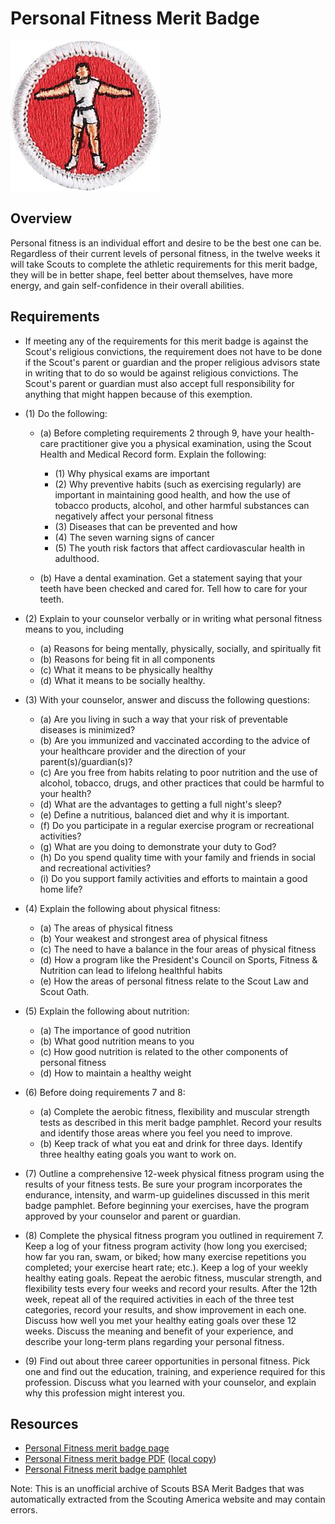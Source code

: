 

# Personal Fitness Merit Badge

![Personal Fitness Merit Badge](images/personal-fitness-merit-badge.jpg)

## Overview



Personal fitness is an individual effort and desire to be the best one can be. Regardless of their current levels of personal fitness, in the twelve weeks it will take Scouts to complete the athletic requirements for this merit badge, they will be in better shape, feel better about themselves, have more energy, and gain self-confidence in their overall abilities.

## Requirements

* If meeting any of the requirements for this merit badge is against the Scout's religious convictions, the requirement does not have to be done if the Scout's parent or guardian and the proper religious advisors state in writing that to do so would be against religious convictions. The Scout's parent or guardian must also accept full responsibility for anything that might happen because of this exemption.
* (1) Do the following:
    * (a) Before completing requirements 2 through 9, have your health-care practitioner give you a physical examination, using the Scout Health and Medical Record form. Explain the following:
        * (1) Why physical exams are important
        * (2) Why preventive habits (such as exercising regularly) are important in maintaining good health, and how the use of tobacco products, alcohol, and other harmful substances can negatively affect your personal fitness
        * (3) Diseases that can be prevented and how
        * (4) The seven warning signs of cancer
        * (5) The youth risk factors that affect cardiovascular health in adulthood.


    * (b) Have a dental examination. Get a statement saying that your teeth have been checked and cared for. Tell how to care for your teeth.


* (2) Explain to your counselor verbally or in writing what personal fitness means to you, including
    * (a) Reasons for being mentally, physically, socially, and spiritually fit
    * (b) Reasons for being fit in all components
    * (c) What it means to be physically healthy
    * (d) What it means to be socially healthy.


* (3) With your counselor, answer and discuss the following questions:
    * (a) Are you living in such a way that your risk of preventable diseases is minimized?
    * (b) Are you immunized and vaccinated according to the advice of your healthcare provider and the direction of your parent(s)/guardian(s)?
    * (c) Are you free from habits relating to poor nutrition and the use of alcohol, tobacco, drugs, and other practices that could be harmful to your health?
    * (d) What are the advantages to getting a full night's sleep?
    * (e) Define a nutritious, balanced diet and why it is important.
    * (f) Do you participate in a regular exercise program or recreational activities?
    * (g) What are you doing to demonstrate your duty to God?
    * (h) Do you spend quality time with your family and friends in social and recreational activities?
    * (i) Do you support family activities and efforts to maintain a good home life?


* (4) Explain the following about physical fitness:
    * (a) The areas of physical fitness
    * (b) Your weakest and strongest area of physical fitness
    * (c) The need to have a balance in the four areas of physical fitness
    * (d) How a program like the President's Council on Sports, Fitness & Nutrition can lead to lifelong healthful habits
    * (e) How the areas of personal fitness relate to the Scout Law and Scout Oath.


* (5) Explain the following about nutrition:
    * (a) The importance of good nutrition
    * (b) What good nutrition means to you
    * (c) How good nutrition is related to the other components of personal fitness
    * (d) How to maintain a healthy weight


* (6) Before doing requirements 7 and 8:
    * (a) Complete the aerobic fitness, flexibility and muscular strength tests as described in this merit badge pamphlet. Record your results and identify those areas where you feel you need to improve.
    * (b) Keep track of what you eat and drink for three days. Identify three healthy eating goals you want to work on.


* (7) Outline a comprehensive 12-week physical fitness program using the results of your fitness tests. Be sure your program incorporates the endurance, intensity, and warm-up guidelines discussed in this merit badge pamphlet. Before beginning your exercises, have the program approved by your counselor and parent or guardian.
* (8) Complete the physical fitness program you outlined in requirement 7. Keep a log of your fitness program activity (how long you exercised; how far you ran, swam, or biked; how many exercise repetitions you completed; your exercise heart rate; etc.). Keep a log of your weekly healthy eating goals. Repeat the aerobic fitness, muscular strength, and flexibility tests every four weeks and record your results. After the 12th week, repeat all of the required activities in each of the three test categories, record your results, and show improvement in each one. Discuss how well you met your healthy eating goals over these 12 weeks. Discuss the meaning and benefit of your experience, and describe your long-term plans regarding your personal fitness.
* (9) Find out about three career opportunities in personal fitness. Pick one and find out the education, training, and experience required for this profession. Discuss what you learned with your counselor, and explain why this profession might interest you.


## Resources

- [Personal Fitness merit badge page](https://www.scouting.org/merit-badges/personal-fitness/)
- [Personal Fitness merit badge PDF](https://filestore.scouting.org/filestore/Merit_Badge_ReqandRes/Pamphlets/Personal%20Fitness_2024.pdf) ([local copy](files/personal-fitness-merit-badge.pdf))
- [Personal Fitness merit badge pamphlet](https://www.scoutshop.org/personal-fitness-merit-badge-pamphlet-656894.html)

Note: This is an unofficial archive of Scouts BSA Merit Badges that was automatically extracted from the Scouting America website and may contain errors.